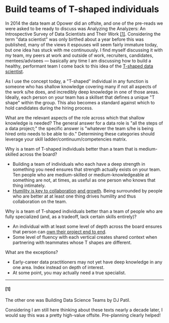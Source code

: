 # Build teams of T-shaped individuals

In 2014 the data team at Opower did an offsite, and one of the pre-reads we were asked to be ready to discuss was Analyzing the Analyzers: An Introspective Survey of Data Scientists and Their Work [[1]](#1). Considering the term "data scientist" was only birthed about a year before this was published, many of the views it espouses will seem fairly immature today, but one idea has stuck with me continuously. I find myself discussing it with my team, my peers at work and outside of work, recruiters, candidates, mentees/advisees — basically any time I am discussing how to build a healthy, performant team I come back to this idea of the [T-shaped data scientist](https://www.oreilly.com/library/view/analyzing-the-analyzers/9781449368388/ch04.html#:~:text=The%20%E2%80%9CT%E2%80%9D%20represents%20breadth%20of,effective%20than%20those%20without%20depth.).

As I use the concept today, a "T-shaped" individual in any function is someone who has shallow knowledge covering many if not all aspects of the work s/he does, and incredibly deep knowledge in one of those areas. Ideally, each person on your team has a skillset that defines a unique "T shape" within the group. This also becomes a standard against which to hold candidates during the hiring process.

What are the relevant aspects of the role across which that shallow knowledge is needed? The general answer for a data role is "all the steps of a data project;" the specific answer is "whatever the team s/he is being hired onto needs to be able to do." Determining these categories should leverage your skill ladder/continuum/competencies matrix. 

Why is a team of T-shaped individuals better than a team that is medium-skilled across the board?
- Building a team of individuals who each have a deep strength in something you need ensures that strength actually exists on your team. Ten people who are medium-skilled or medium-knowledgeable at something are not, at times, as useful as one person who knows that thing intimately. 
- [Humility is key to collaboration](../humility_is_key_to_collaboration/content.md) [and growth](../humility_is_key_to_growth/content.md). Being surrounded by people who are better at at least one thing drives humility and thus collaboration on the team.

Why is a team of T-shaped individuals better than a team of people who are fully specialized (and, as a tradeoff, lack certain skills entirely)? 
- An individual with at least some level of depth across the board ensures that person can [own their project end to end](../be_an_owner/content.md).
- Some level of fluency with each vertical creates shared context when partnering with teammates whose T shapes are different.

What are the exceptions?
- Early-career data practitioners may not yet have deep knowledge in any one area. Index instead on depth of interest.
- At some point, you may actually need a true specialist.

<!-- i score people on the attributes and stack everything up as a team
related to your job is a matrix

i use this in determining who to hire next, and when we need to hire - if a new skill need emerges we don't have for instance  -->


___

#### [1]
The other one was Building Data Science Teams by DJ Patil.

Considering I am still here thinking about these texts nearly a decade later, I would say this was a pretty high-value offsite. Pre-planning clearly helped!
